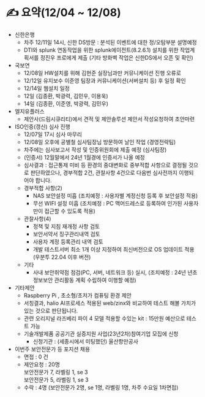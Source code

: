 # ✍ 요약(12/04 \~ 12/08)

* 신한은행
  * 차주 12/11일 14시, 신한 DS방문 : 분석된 이벤트에 대한 정/오탐부분 설명예정
  * DTI와 splunk 연동작업을 위한 splunk에이전트(8.2.6.1) 설치를 위한 작업계획서를 정진우 프로에게 제출 (기타 방화벽 작업은 신한DS에서 오픈 및 확인)
* 국보연
  * 12/08일 HW설치를 위해 김현준 실장님과만 커뮤니케이션 진행 오류로
  * 12/12일 유지보수 이준영 팀장과 커뮤니케이션(서버설치 등) 후 일정 확인
  * 12/14일 웹설치 일정
  * 12일 (김종환, 박광력, 김민우, 이용욱)
  * 14일 (김종환, 이준영, 박광력, 김민우)
* 엘지유플러스
  * 제안사(드림시큐리티)에서 견적 및 제안솔루션 제안서 작성요청하여 초안마련
* ISO인증(갱신) 심사 진행
  * 12/07일 17시 심사 마무리
  * 12/08일 오후에 공별철 심사팀장님 방문하여 날인 작업 (경영전략팀)
  * 차주에는 심사보고서 작성 및 인증위원회에 제출 예정 (심사팀장)
  * (인증서) 12월말에서 24년 1월경에 인증서가 나올 예정
  * 심사결과 : 접근통제 미비 등 환경의 중대변화로 중부적합 사항으로 결정될 것으로 판단하였으나, 경부적합 2건, 관찰사항 4건으로 다음번 심사전까지 이행되어야 합니다.
  * 경부적합 사항(2)
    * NAS 보안설정 미흡 (조치예정 : 사용자별 계정신청 등록 후 보안설정 적용)
    * 무선 WIFI 설정 미흡 (조치예정 : PC 맥어드레스로 등록하여 인가된 사용자만이 접근할 수 있도록 적용)
  * 관찰사항(4)
    * 정책 및 지침 재개정 사항 검토
    * 보안서약서 징구관리내역 검토
    * 사용자 계정 등록관리 내역 검토
    * 개발 테스트서버 최소 1개 이상 지정하여 최신버전으로 OS 업데이트 적용 (우분투 22.04 이후 버전)
  * 기타
    * 사내 보안취약점 점검(PC, 서버, 네트워크 등) 실시, (조치예정 : 24년 년초 정보보안 관리활동 계획 수립하여 이행할 예정)
* 기타제안
  * Raspberry Pi , 초소형/초저가 컴퓨팅 환경 제안
  * 서칭결과, halio AI프로세스 적용된 web/zinx와 비교하여 테스트 해볼 가치가 있는 것으로 판단됩니다.
  * 관련 오리지널 라즈베리 파이 4 모델 적용할 수있는 kit : 15만원 예산으로 테스트 가능
  * 기술개발제품 공공기관 실증지원 사업(23년2차)참여기업 모집에 신청
    * 신청기관 : (세종시에서 미팅했던) 울산항만공사
* 이번주 보안전문가 등 포지션 채용
  * 면접 : 0 건
  * 제안요청 : 20명\
    보안전문가 7, 라벨링 1, se 3\
    보안전문가 5, 라벨링 1, se 3
  * 수락 : 4명 (보안전문가 2명, se 1명, 라벨링 1명, 차주 수요일 1차면접)
